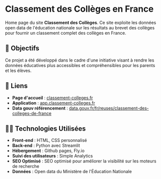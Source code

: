 # Classement des Collèges en France

Home page du site **Classement des Collèges**. Ce site exploite les données open data de l'éducation nationale sur les résultats au brevet des collèges pour fournir un classement complet des collèges en France. 

## 🎯 Objectifs
Ce projet a été développé dans le cadre d'une initiative visant à rendre les données éducatives plus accessibles et compréhensibles pour les parents et les élèves.

## 🔗 Liens

- **Page d'accueil** : [classement-colleges.fr](https://classement-colleges.fr)
- **Application** : [app.classement-colleges.fr](https://app.classement-colleges.fr)
- **Data gouv référencement** : [data.gouv.fr/fr/reuses/classement-des-colleges-de-france](https://www.data.gouv.fr/fr/reuses/classement-des-colleges-de-france/)


## 👩‍💻 Technologies Utilisées

- **Front-end** : HTML, CSS personnalisé
- **Back-end** : Python avec Streamlit
- **Hébergement** : Github pages, Fly.io
- **Suivi des utilisateurs** : Simple Analytics
- **SEO Optimisé** : SEO optimisé pour améliorer la visibilité sur les moteurs de recherche
- **Données** : Open data du Ministère de l'Éducation Nationale

